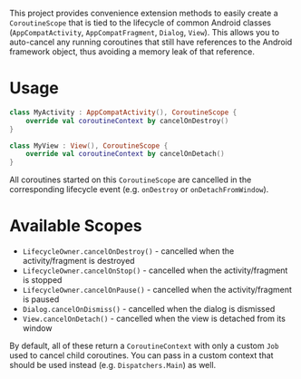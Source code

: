 This project provides convenience extension methods to easily create a `CoroutineScope`
that is tied to the lifecycle of common Android classes (`AppCompatActivity`, `AppCompatFragment`, `Dialog`, `View`).
This allows you to auto-cancel any running coroutines that still have references to the Android framework object,
thus avoiding a memory leak of that reference.

# Usage

```kotlin
class MyActivity : AppCompatActivity(), CoroutineScope {
    override val coroutineContext by cancelOnDestroy()
}

class MyView : View(), CoroutineScope {
    override val coroutineContext by cancelOnDetach()
}
```

All coroutines started on this `CoroutineScope` are cancelled in the corresponding lifecycle event
(e.g. `onDestroy` or `onDetachFromWindow`).

# Available Scopes

- `LifecycleOwner.cancelOnDestroy()` - cancelled when the activity/fragment is destroyed
- `LifecycleOwner.cancelOnStop()` - cancelled when the activity/fragment is stopped
- `LifecycleOwner.cancelOnPause()` - cancelled when the activity/fragment is paused
- `Dialog.cancelOnDismiss()` - cancelled when the dialog is dismissed
- `View.cancelOnDetach()` - cancelled when the view is detached from its window

By default, all of these return a `CoroutineContext` with only a custom `Job` used to cancel
child coroutines. You can pass in a custom context that should be used instead (e.g. `Dispatchers.Main`) as well.

